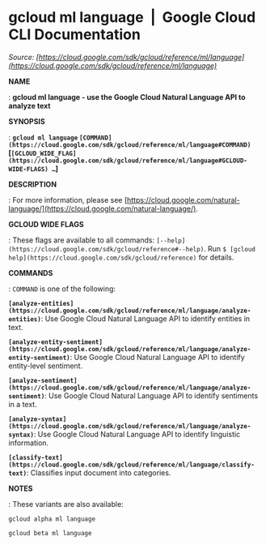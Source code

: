 # gcloud ml language  |  Google Cloud CLI Documentation

*Source: [https://cloud.google.com/sdk/gcloud/reference/ml/language](https://cloud.google.com/sdk/gcloud/reference/ml/language)*

**NAME**

: **gcloud ml language - use the Google Cloud Natural Language API to analyze text**

**SYNOPSIS**

: **`gcloud ml language` `[COMMAND](https://cloud.google.com/sdk/gcloud/reference/ml/language#COMMAND)` [`[GCLOUD_WIDE_FLAG](https://cloud.google.com/sdk/gcloud/reference/ml/language#GCLOUD-WIDE-FLAGS) …`]**

**DESCRIPTION**

: For more information, please see [https://cloud.google.com/natural-language/](https://cloud.google.com/natural-language/).

**GCLOUD WIDE FLAGS**

: These flags are available to all commands: `[--help](https://cloud.google.com/sdk/gcloud/reference#--help)`.
Run `$ [gcloud help](https://cloud.google.com/sdk/gcloud/reference)` for details.

**COMMANDS**

: ``COMMAND`` is one of the following:

**`[analyze-entities](https://cloud.google.com/sdk/gcloud/reference/ml/language/analyze-entities)`**:
Use Google Cloud Natural Language API to identify entities in text.

**`[analyze-entity-sentiment](https://cloud.google.com/sdk/gcloud/reference/ml/language/analyze-entity-sentiment)`**:
Use Google Cloud Natural Language API to identify entity-level sentiment.

**`[analyze-sentiment](https://cloud.google.com/sdk/gcloud/reference/ml/language/analyze-sentiment)`**:
Use Google Cloud Natural Language API to identify sentiments in a text.

**`[analyze-syntax](https://cloud.google.com/sdk/gcloud/reference/ml/language/analyze-syntax)`**:
Use Google Cloud Natural Language API to identify linguistic information.

**`[classify-text](https://cloud.google.com/sdk/gcloud/reference/ml/language/classify-text)`**:
Classifies input document into categories.

**NOTES**

: These variants are also available:

```
gcloud alpha ml language
```

```
gcloud beta ml language
```